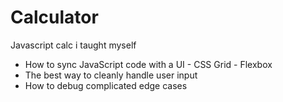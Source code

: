 # Calculator
Javascript calc i taught myself
- How to sync JavaScript code with a UI - CSS Grid - Flexbox
- The best way to cleanly handle user input 
- How to debug complicated edge cases

